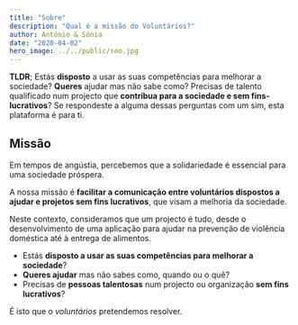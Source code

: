```yaml
---
title: "Sobre"
description: "Qual é a missão do Voluntários?"
author: António & Sónia
date: "2020-04-02"
hero_image: ../../public/seo.jpg
---
```

**TLDR**; Estás **disposto** a usar as suas competências para melhorar a sociedade? **Queres** ajudar mas não sabe como? Precisas de talento qualificado num projecto que **contribua para a sociedade e sem fins-lucrativos**? Se respondeste a alguma dessas perguntas com um sim, esta plataforma é para ti.

## Missão
Em tempos de angústia, percebemos que a solidariedade é essencial para uma sociedade próspera.

A nossa missão é **facilitar a comunicação entre voluntários dispostos a ajudar e projetos sem fins lucrativos**, que visam a melhoria da sociedade.

Neste contexto, consideramos que um projecto é tudo, desde o desenvolvimento de uma aplicação para ajudar na prevenção de violência doméstica até à entrega de alimentos.

- Estás **disposto a usar as suas competências para melhorar a sociedade**?
- **Queres ajudar** mas não sabes como, quando ou o quê?
- Precisas de **pessoas talentosas** num projecto ou organização **sem fins lucrativos**?

É isto que o *voluntários* pretendemos resolver.

